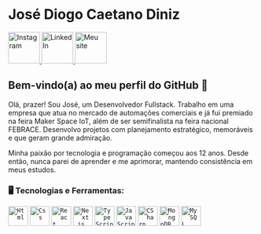 # José Diogo Caetano Diniz

<div display="inline-block">
  <a href="https://www.instagram.com/dinizdev/">
    <img width="64px" src="https://github.com/idiogodiniz/idiogodiniz/blob/main/public/assets/images/instagram.svg" title="Instagram"/>
  </a>
  <a href="https://www.linkedin.com/in/idiogodiniz/">
    <img width="64px" src="https://github.com/idiogodiniz/idiogodiniz/blob/main/public/assets/images/linkedin.svg" title="LinkedIn"/>
  </a>
  <a href="https://josedinizdev.github.io/">
    <img width="64px" src="https://github.com/idiogodiniz/idiogodiniz/blob/main/public/assets/images/website.svg" title="Meu site"/>
  </a>
</div>

## Bem-vindo(a) ao meu perfil do GitHub 👋
Olá, prazer! Sou José, um Desenvolvedor Fullstack. Trabalho em uma empresa que atua no mercado de automações comerciais e já fui premiado na feira Maker Space IoT, além de ser semifinalista na feira nacional FEBRACE. Desenvolvo projetos com planejamento estratégico, memoráveis e que geram grande admiração.

Minha paixão por tecnologia e programação começou aos 12 anos. Desde então, nunca parei de aprender e me aprimorar, mantendo consistência em meus estudos.

### 🖥️ Tecnologias e Ferramentas: 
<code><img width="40px" src="https://cdn.jsdelivr.net/gh/devicons/devicon/icons/html5/html5-original-wordmark.svg" title="Html"/></code>
<code><img width="40px" src="https://cdn.jsdelivr.net/gh/devicons/devicon/icons/css3/css3-original-wordmark.svg" title="Css"/></code>
<code><img width="40px" src="https://cdn.jsdelivr.net/gh/devicons/devicon/icons/react/react-original.svg" title="React"/></code>
<code><img width="40px" src="https://cdn.jsdelivr.net/gh/devicons/devicon/icons/nextjs/nextjs-original.svg" title="Next.js"/></code>
<code><img width="40px" src="https://cdn.jsdelivr.net/gh/devicons/devicon/icons/typescript/typescript-original.svg" title="TypeScript" /></code>
<code><img width="40px" src="https://cdn.jsdelivr.net/gh/devicons/devicon/icons/javascript/javascript-original.svg" title="JavaScript"/></code>
<code><img width="40px" src="https://cdn.jsdelivr.net/gh/devicons/devicon/icons/csharp/csharp-original.svg" title="CSharp" /></code>
<code><img width="40px" src="https://cdn.jsdelivr.net/gh/devicons/devicon/icons/mongodb/mongodb-original.svg" title="MongoDB" /></code>
<code><img width="40px" src="https://cdn.jsdelivr.net/gh/devicons/devicon/icons/mysql/mysql-original.svg" title="MySQL"/></code>

